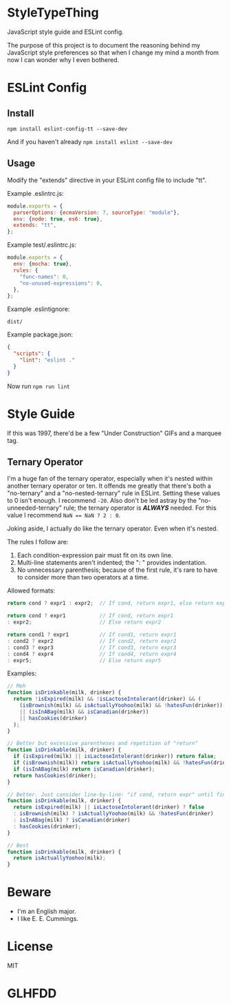 # StyleTypeThing

JavaScript style guide and ESLint config.

The purpose of this project is to document the reasoning behind my JavaScript style preferences so that when I change my mind a month from now I can wonder why I even bothered.

# ESLint Config

## Install

```
npm install eslint-config-tt --save-dev
```

And if you haven't already `npm install eslint --save-dev`

## Usage

Modify the "extends" directive in your ESLint config file to include "tt".

Example .eslintrc.js:

```js
module.exports = {
  parserOptions: {ecmaVersion: 7, sourceType: "module"},
  env: {node: true, es6: true},
  extends: "tt",
};
```

Example test/.eslintrc.js:

```js
module.exports = {
  env: {mocha: true},
  rules: {
    "func-names": 0,
    "no-unused-expressions": 0,
  },
};
```

Example .eslintignore:

```
dist/
```

Example package.json:

```json
{
  "scripts": {
    "lint": "eslint ."
  }
}
```

Now run `npm run lint`

# Style Guide

If this was 1997, there'd be a few "Under Construction" GIFs and a marquee tag.

## Ternary Operator

I'm a huge fan of the ternary operator, especially when it's nested within another ternary operator or ten. It offends me greatly that there's both a "no-ternary" and a "no-nested-ternary" rule in ESLint. Setting these values to 0 isn't enough. I recommend `-20`. Also don't be led astray by the "no-unneeded-ternary" rule; the ternary operator is **_ALWAYS_** needed. For this value I recommend `NaN == NaN ? 2 : 0`.

Joking aside, I actually do like the ternary operator. Even when it's nested.

The rules I follow are:

1. Each condition-expression pair must fit on its own line.
1. Multi-line statements aren't indented; the ": " provides indentation.
1. No unnecessary parenthesis; because of the first rule, it's rare to have to consider more than two operators at a time.

Allowed formats:

```js
return cond ? expr1 : expr2;  // If cond, return expr1, else return expr2

return cond ? expr1           // If cond, return expr1
: expr2;                      // Else return expr2

return cond1 ? expr1          // If cond1, return expr1
: cond2 ? expr2               // If cond2, return expr2
: cond3 ? expr3               // If cond3, return expr3
: cond4 ? expr4               // If cond4, return expr4
: expr5;                      // Else return expr5
```

Examples:

```js
// Meh
function isDrinkable(milk, drinker) {
  return !isExpired(milk) && !isLactoseIntolerant(drinker) && (
    (isBrownish(milk) && isActuallyYoohoo(milk) && !hatesFun(drinker))
    || (isInABag(milk) && isCanadian(drinker))
    || hasCookies(drinker)
  );
}

// Better but excessive parentheses and repetition of "return"
function isDrinkable(milk, drinker) {
  if (isExpired(milk) || isLactoseIntolerant(drinker)) return false;
  if (isBrownish(milk)) return isActuallyYoohoo(milk) && !hatesFun(drinker);
  if (isInABag(milk) return isCanadian(drinker);
  return hasCookies(drinker);
}

// Better. Just consider line-by-line: "if cond, return expr" until final else
function isDrinkable(milk, drinker) {
  return isExpired(milk) || isLactoseIntolerant(drinker) ? false
  : isBrownish(milk) ? isActuallyYoohoo(milk) && !hatesFun(drinker)
  : isInABag(milk) ? isCanadian(drinker)
  : hasCookies(drinker);
}

// Best
function isDrinkable(milk, drinker) {
  return isActuallyYoohoo(milk);
}
```

# Beware

* I'm an English major.
* I like E. E. Cummings.

# License

MIT

# GLHFDD

